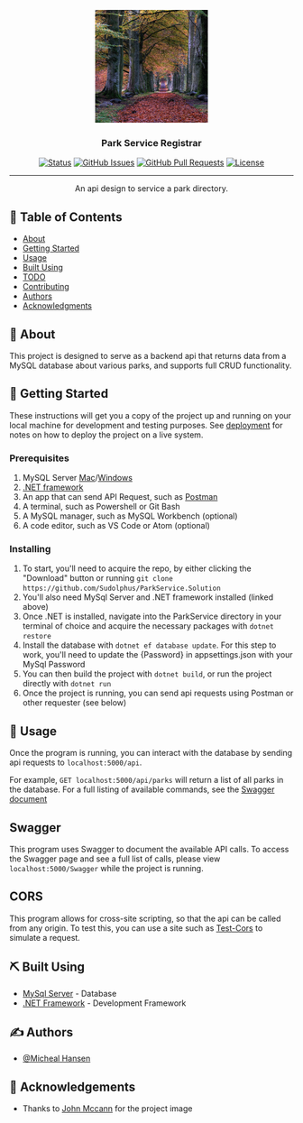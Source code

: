 <p align="center">
  <a href="" rel="noopener">
 <img width=200px height=200px src="./ParkService/park.jpeg" alt="Project logo"></a>
</p>

<h3 align="center">Park Service Registrar</h3>

<div align="center">

[![Status](https://img.shields.io/badge/status-active-success.svg)]()
[![GitHub Issues](https://img.shields.io/github/issues/Sudolphus/ParkService.Solution.svg)](https://github.com/Sudolphus/ParkService.Solution/issues)
[![GitHub Pull Requests](https://img.shields.io/github/issues-pr/Sudolphus/ParkService.Solution.svg)](https://github.com/Sudolphus/ParkService.Solution/pulls)
[![License](https://img.shields.io/badge/license-MIT-blue.svg)](/LICENSE)

</div>

---

<p align="center"> An api design to service a park directory.
    <br> 
</p>

## 📝 Table of Contents

- [About](#about)
- [Getting Started](#getting_started)
- [Usage](#usage)
- [Built Using](#built_using)
- [TODO](../TODO.md)
- [Contributing](../CONTRIBUTING.md)
- [Authors](#authors)
- [Acknowledgments](#acknowledgement)

## 🧐 About <a name = "about"></a>

This project is designed to serve as a backend api that returns data from a MySQL database about various parks, and supports full CRUD functionality.

## 🏁 Getting Started <a name = "getting_started"></a>

These instructions will get you a copy of the project up and running on your local machine for development and testing purposes. See [deployment](#deployment) for notes on how to deploy the project on a live system.

### Prerequisites

1. MySQL Server [Mac](https://dev.mysql.com/downloads/file/?id=484914)/[Windows](https://dev.mysql.com/downloads/file/?id=484919)
2. [.NET framework](https://dotnet.microsoft.com/download/dotnet-core/2.2)
3. An app that can send API Request, such as [Postman](https://www.postman.com/downloads/)
4. A terminal, such as Powershell or Git Bash
5. A MySQL manager, such as MySQL Workbench (optional)
6. A code editor, such as VS Code or Atom (optional)

### Installing

1. To start, you'll need to acquire the repo, by either clicking the "Download" button or running `git clone https://github.com/Sudolphus/ParkService.Solution`
2. You'll also need MySql Server and .NET framework installed (linked above)
3. Once .NET is installed, navigate into the ParkService directory in your terminal of choice and acquire the necessary packages with `dotnet restore`
4. Install the database with `dotnet ef database update`. For this step to work, you'll need to update the {Password} in appsettings.json with your MySql Password
5. You can then build the project with `dotnet build`, or run the project directly with `dotnet run`
6. Once the project is running, you can send api requests using Postman or other requester (see below)

## 🎈 Usage <a name="usage"></a>

Once the program is running, you can interact with the database by sending api requests to `localhost:5000/api`.

For example, `GET localhost:5000/api/parks` will return a list of all parks in the database. For a full listing of available commands, see the [Swagger document](#swagger-)


## Swagger <a name="swagger"></a>

This program uses Swagger to document the available API calls. To access the Swagger page and see a full list of calls, please view `localhost:5000/Swagger` while the project is running.


## CORS <a name="cors"></a>

This program allows for cross-site scripting, so that the api can be called from any origin. To test this, you can use a site such as [Test-Cors](https://test-cors.org) to simulate a request.

## ⛏️ Built Using <a name = "built_using"></a>

- [MySql Server](https://dev.mysql.com/) - Database
- [.NET Framework](https://dotnet.microsoft.com/download/dotnet-core/2.2) - Development Framework
  
## ✍️ Authors <a name = "authors"></a>

- [@Micheal Hansen](https://github.com/Sudolphus)

## 🎉 Acknowledgements <a name = "acknowledgement"></a>

- Thanks to [John Mccann](https://unsplash.com/@jmacca88) for the project image